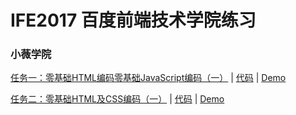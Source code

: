 # IFE2017 百度前端技术学院练习
### 小薇学院
[任务一：零基础HTML编码零基础JavaScript编码（一）](http://ife.baidu.com/course/detail/id/90) | [代码](https://github.com/jerofree/IFE2017/blob/master/%E5%B0%8F%E8%96%87%E5%AD%A6%E9%99%A2/%E4%BB%BB%E5%8A%A1%E4%B8%80%EF%BC%9A%E9%9B%B6%E5%9F%BA%E7%A1%80HTML%E7%BC%96%E7%A0%81/index.html) | [Demo](http://116.196.66.72/IFE2017/%E5%B0%8F%E8%96%87%E5%AD%A6%E9%99%A2/%E4%BB%BB%E5%8A%A1%E4%B8%80%EF%BC%9A%E9%9B%B6%E5%9F%BA%E7%A1%80HTML%E7%BC%96%E7%A0%81/)

[任务二：零基础HTML及CSS编码（一）](http://ife.baidu.com/course/detail/id/92) | [代码](https://github.com/jerofree/IFE2017/tree/master/%E5%B0%8F%E8%96%87%E5%AD%A6%E9%99%A2/%E4%BB%BB%E5%8A%A1%E4%BA%8C%EF%BC%9A%E9%9B%B6%E5%9F%BA%E7%A1%80HTML%E5%8F%8ACSS%E7%BC%96%E7%A0%81%EF%BC%88%E4%B8%80%EF%BC%89) | [Demo](http://116.196.66.72/IFE2017/%E5%B0%8F%E8%96%87%E5%AD%A6%E9%99%A2/%E4%BB%BB%E5%8A%A1%E4%BA%8C%EF%BC%9A%E9%9B%B6%E5%9F%BA%E7%A1%80HTML%E5%8F%8ACSS%E7%BC%96%E7%A0%81%EF%BC%88%E4%B8%80%EF%BC%89/)
